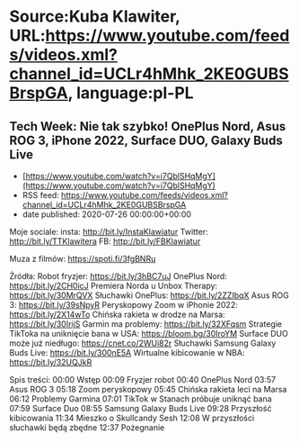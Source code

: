 # Source:Kuba Klawiter, URL:https://www.youtube.com/feeds/videos.xml?channel_id=UCLr4hMhk_2KE0GUBSBrspGA, language:pl-PL

## Tech Week: Nie tak szybko! OnePlus Nord, Asus ROG 3, iPhone 2022, Surface DUO, Galaxy Buds Live
 - [https://www.youtube.com/watch?v=i7QblSHqMgY](https://www.youtube.com/watch?v=i7QblSHqMgY)
 - RSS feed: https://www.youtube.com/feeds/videos.xml?channel_id=UCLr4hMhk_2KE0GUBSBrspGA
 - date published: 2020-07-26 00:00:00+00:00

Moje sociale:
insta: http://bit.ly/InstaKlawiatur 
Twitter: http://bit.ly/TTKlawitera
FB: http://bit.ly/FBKlawiatur

Muza z filmów: https://spoti.fi/3fgBNRu

Źródła:
Robot fryzjer: https://bit.ly/3hBC7uJ
OnePlus Nord: https://bit.ly/2CH0icJ
Premiera Norda u Unbox Therapy: https://bit.ly/30MrQVX
Słuchawki OnePlus: https://bit.ly/2ZZIbqX
Asus ROG 3: https://bit.ly/39sNpyR
Peryskopowy Zoom w iPhonie 2022: https://bit.ly/2X14wTo
Chińska rakieta w drodze na Marsa: https://bit.ly/30IrijS
Garmin ma problemy: https://bit.ly/32XFqsm
Strategie TikToka na uniknięcie bana w USA: https://bloom.bg/30IroYM
Surface DUO może już niedługo: https://cnet.co/2WUi82r
Słuchawki Samsung Galaxy Buds Live: https://bit.ly/300nE5A
Wirtualne kibicowanie w NBA: https://bit.ly/32UQJkR



Spis treści:
00:00 Wstęp
00:09 Fryzjer robot
00:40 OnePlus Nord
03:57 Asus ROG 3
05:18 Zoom peryskopowy
05:45 Chińska rakieta leci na Marsa
06:12 Problemy Garmina
07:01 TikTok w Stanach próbuje uniknąć bana
07:59 Surface Duo
08:55 Samsung Galaxy Buds Live
09:28 Przyszłość kibicowania
11:34 Mieszko o Skullcandy Sesh
12:08 W przyszłości słuchawki będą zbędne
12:37 Pożegnanie

